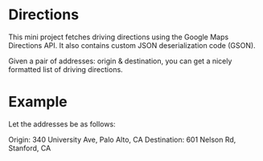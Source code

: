 Directions
==========

This mini project fetches driving directions using the Google Maps Directions API. It also contains custom JSON deserialization code (GSON).

Given a pair of addresses: origin & destination, you can get a nicely formatted list of driving directions.

Example
=======

Let the addresses be as follows:

Origin: 340 University Ave, Palo Alto, CA
Destination: 601 Nelson Rd, Stanford, CA

